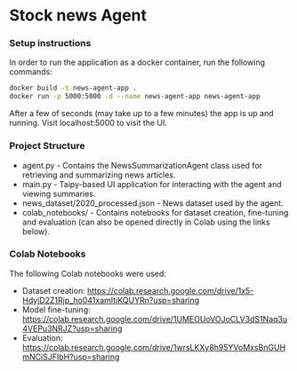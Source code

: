 # Stock news Agent

### Setup instructions

In order to run the application as a docker container, run the following commands:

```bash
docker build -t news-agent-app .
docker run -p 5000:5000 -d --name news-agent-app news-agent-app
```

After a few of seconds (may take up to a few minutes) the app is up and running. Visit localhost:5000 to visit the UI.


### Project Structure
* agent.py - Contains the NewsSummarizationAgent class used for retrieving and summarizing news articles.
* main.py - Taipy-based UI application for interacting with the agent and viewing summaries.
* news_dataset/2020_processed.json - News dataset used by the agent.
* colab_notebooks/ - Contains notebooks for dataset creation, fine-tuning and evaluation (can also be opened directly in Colab using the links below).


### Colab Notebooks

The following Colab notebooks were used:
* Dataset creation: https://colab.research.google.com/drive/1x5-HdyjD2Z1Rjp_ho041xamItjKQUYRn?usp=sharing
* Model fine-tuning: https://colab.research.google.com/drive/1UMEOUoVOJoCLV3dS1Naq3u4VEPu3NRJZ?usp=sharing
* Evaluation: https://colab.research.google.com/drive/1wrsLKXy8h95YVoMxsBnGUHmNCiSJFIbH?usp=sharing